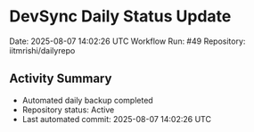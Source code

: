 # DevSync Daily Status Update
Date: 2025-08-07 14:02:26 UTC
Workflow Run: #49
Repository: iitmrishi/dailyrepo

## Activity Summary
- Automated daily backup completed
- Repository status: Active
- Last automated commit: 2025-08-07 14:02:26 UTC
